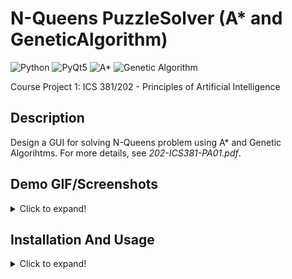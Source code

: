 # N-Queens PuzzleSolver (A* and GeneticAlgorithm) 
   ![Python](https://img.shields.io/badge/-Python-black?style=flat&logo=python)
   ![PyQt5](https://img.shields.io/badge/-PyQt5-black?style=flat&logo=qt)
   ![A*](https://img.shields.io/badge/-A*%20Algorithm-f0806c?style=flat)
   ![Genetic Algorithm](https://img.shields.io/badge/-Genetic%20Algorithm-g0806c?style=flat)
   
   Course Project 1: ICS 381/202 - Principles of Artificial Intelligence

## Description
   Design a GUI for solving N-Queens problem using A* and Genetic Algorihtms. For more details, see *202-ICS381-PA01.pdf*.
   
## Demo GIF/Screenshots
   <details>
      <summary>Click to expand!</summary>
      GUI demo:
      ![](readme_res//demo.gif)
      **Note:** We can use the algorithms as a text-based instead of GUI. Under ````algorithms/```` folder, run the corresponding algorithms by calling static functions
      ````RunAStarAlgorithm.run_a_star()```` for A* and ````RunGeneticAlgorithm.run_ga()```` for Genetic algorithm and pass their parameters. One additional task has to be
      done if you are using text-based UI i.e. create a folder called ````states_images```` (this folder stores the images of states).
      Screenshots of A* and Genetic Algorithm (Text-based UI):
      <img src="readme_res//TextBasedUI-AStar.png" width="500"/>
      <img src="readme_res//TextBasedUI-GeneticAlgorithm.png" width="500"/>
      >*I recommend using text-based UI for an in-depth comparative study.*
   </details>
   
## Installation And Usage
<details>
  <summary>Click to expand!</summary>
   
     1. Installation
      - Download/clone this repository. Then open terminal (make sure you are in the project's directory).
      - Create a virtual environment using the command ````py -m venv yourVenvName```` and activate it using ````yourVenvName\Scripts\activate.bat````.
      - Then run the following command ````pip install -r requirements.txt````. With this, all the dependencies will be installed in your virtual environment. 
     
      > **Note:** *If any dependency is missing or an error shows up, install it using ````pip install moduleName````*.

     2. Usage
         - Open your project folder and go to the terminal and activate your virtual environment. 
         - Run PA1.py file.
         - 
</details>

